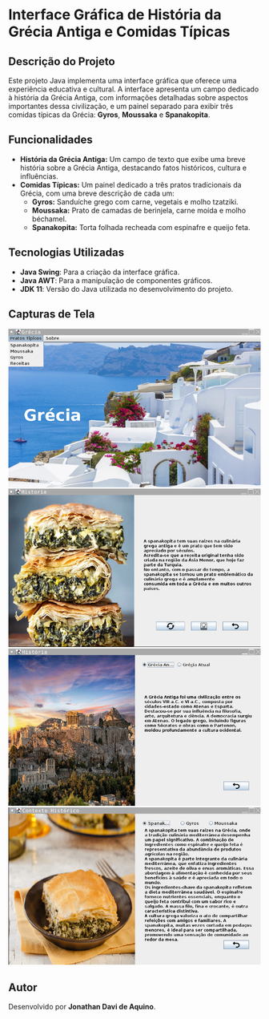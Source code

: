 # Interface Gráfica de História da Grécia Antiga e Comidas Típicas

## Descrição do Projeto

Este projeto Java implementa uma interface gráfica que oferece uma experiência educativa e cultural. A interface apresenta um campo dedicado à história da Grécia Antiga, com informações detalhadas sobre aspectos importantes dessa civilização, e um painel separado para exibir três comidas típicas da Grécia: **Gyros**, **Moussaka** e **Spanakopita**.

## Funcionalidades

- **História da Grécia Antiga:** Um campo de texto que exibe uma breve história sobre a Grécia Antiga, destacando fatos históricos, cultura e influências.
- **Comidas Típicas:** Um painel dedicado a três pratos tradicionais da Grécia, com uma breve descrição de cada um:
  - **Gyros:** Sanduíche grego com carne, vegetais e molho tzatziki.
  - **Moussaka:** Prato de camadas de berinjela, carne moída e molho béchamel.
  - **Spanakopita:** Torta folhada recheada com espinafre e queijo feta.

## Tecnologias Utilizadas

- **Java Swing**: Para a criação da interface gráfica.
- **Java AWT**: Para a manipulação de componentes gráficos.
- **JDK 11**: Versão do Java utilizada no desenvolvimento do projeto.

## Capturas de Tela

![Interface Principal do Projeto](projetopooimg1.png)
![Interface Spanakopita do Projeto](projetopooimg2.png)
![Interface História do Projeto](projetopooimg3.png)
![Interface Sobre do Projeto](projetopooimg4.png)

## Autor

Desenvolvido por **Jonathan Davi de Aquino**.
